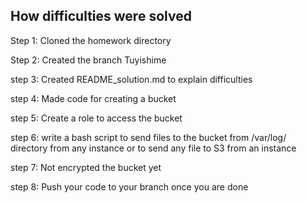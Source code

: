 How difficulties were solved
----------------------------
Step 1: Cloned the homework directory

Step 2: Created the branch Tuyishime

step 3: Created README_solution.md to explain difficulties

step 4: Made code for creating a bucket

step 5: Create a role to access the bucket

step 6: write a bash script to send files to the bucket from /var/log/ directory from any instance or to send any file to S3 from an instance

step 7: Not encrypted the bucket yet

step 8: Push your code to your branch once you are done